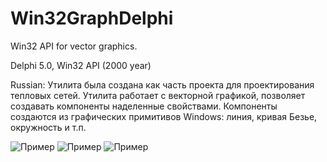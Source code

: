 # Win32GraphDelphi
Win32 API for vector graphics.

Delphi 5.0, Win32 API (2000 year)

Russian:
Утилита была создана как часть проекта для проектирования тепловых сетей. Утилита работает с векторной графикой,
позволяет создавать компоненты наделенные свойствами. Компоненты создаются из графических примитивов Windows: линия, 
кривая Безье, окружность и т.п.

![Пример](screenshots/Screenshot_1.jpg "Скриншоты")
![Пример](screenshots/Screenshot_2.jpg "Скриншоты")
![Пример](screenshots/Screenshot_3.jpg "Скриншоты")
